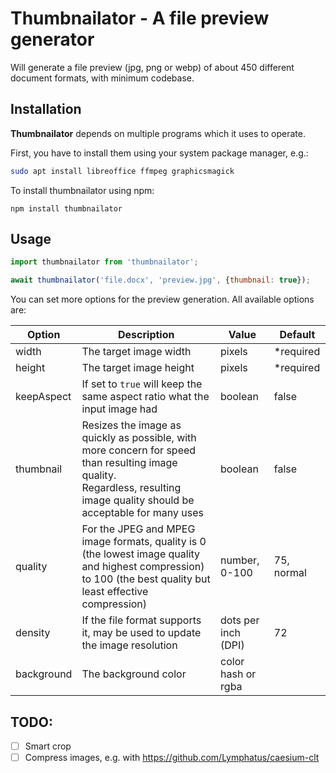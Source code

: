 # Thumbnailator - A file preview generator

Will generate a file preview (jpg, png or webp) of about 450 different document formats, with minimum codebase.

## Installation

**Thumbnailator** depends on multiple programs which it uses to operate.

First, you have to install them using your system package manager, e.g.:

```bash
sudo apt install libreoffice ffmpeg graphicsmagick
```

To install thumbnailator using npm:

```
npm install thumbnailator
```

## Usage

```javascript
import thumbnailator from 'thumbnailator';

await thumbnailator('file.docx', 'preview.jpg', {thumbnail: true});
```

You can set more options for the preview generation. All available options are:

| Option     | Description                                                                                                                                                                     | Value               | Default    |
|------------|---------------------------------------------------------------------------------------------------------------------------------------------------------------------------------|---------------------|------------|
| width      | The target image width                                                                                                                                                          | pixels              | *required  |
| height     | The target image height                                                                                                                                                         | pixels              | *required  |
| keepAspect | If set to `true` will keep the same aspect ratio what the input image had                                                                                                       | boolean             | false      |
| thumbnail  | Resizes the image as quickly as possible, with more concern for speed than resulting image quality. <br/>Regardless, resulting image quality should be acceptable for many uses | boolean             | false      |
| quality    | For the JPEG and MPEG image formats, quality is 0 (the lowest image quality and highest compression) to 100 (the best quality but least effective compression)                  | number, 0-100       | 75, normal |
| density    | If the file format supports it, may be used to update the image resolution                                                                                                      | dots per inch (DPI) | 72         |
| background | The background color                                                                                                                                                            | color hash or rgba  |            |

## TODO:
- [ ] Smart crop
- [ ] Compress images, e.g. with https://github.com/Lymphatus/caesium-clt
